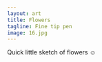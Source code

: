 ```yaml
---
layout: art
title: Flowers
tagline: Fine tip pen
image: 16.jpg
---
```

Quick little sketch of flowers ☺️

